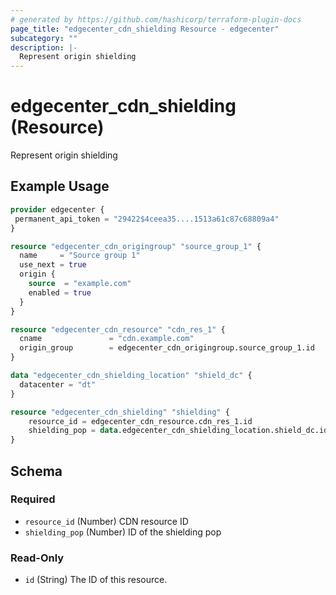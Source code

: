 ```yaml
---
# generated by https://github.com/hashicorp/terraform-plugin-docs
page_title: "edgecenter_cdn_shielding Resource - edgecenter"
subcategory: ""
description: |-
  Represent origin shielding
---
```


# edgecenter_cdn_shielding (Resource)

Represent origin shielding

## Example Usage

```terraform
provider edgecenter {
 permanent_api_token = "29422$4ceea35....1513a61c87c68809a4"
}

resource "edgecenter_cdn_origingroup" "source_group_1" {
  name     = "Source group 1"
  use_next = true
  origin {
    source  = "example.com"
    enabled = true
  }
}

resource "edgecenter_cdn_resource" "cdn_res_1" {
  cname               = "cdn.example.com"
  origin_group        = edgecenter_cdn_origingroup.source_group_1.id
}

data "edgecenter_cdn_shielding_location" "shield_dc" {
  datacenter = "dt"
}

resource "edgecenter_cdn_shielding" "shielding" {
    resource_id = edgecenter_cdn_resource.cdn_res_1.id
    shielding_pop = data.edgecenter_cdn_shielding_location.shield_dc.id
}
```

<!-- schema generated by tfplugindocs -->
## Schema

### Required

- `resource_id` (Number) CDN resource ID
- `shielding_pop` (Number) ID of the shielding pop

### Read-Only

- `id` (String) The ID of this resource.
